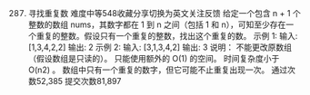 287. 寻找重复数
难度中等548收藏分享切换为英文关注反馈
给定一个包含 n + 1 个整数的数组 nums，其数字都在 1 到 n 之间（包括 1 和 n），可知至少存在一个重复的整数。假设只有一个重复的整数，找出这个重复的数。
示例 1:
输入: [1,3,4,2,2]
输出: 2
示例 2:
输入: [3,1,3,4,2]
输出: 3
说明：
不能更改原数组（假设数组是只读的）。
只能使用额外的 O(1) 的空间。
时间复杂度小于 O(n2) 。
数组中只有一个重复的数字，但它可能不止重复出现一次。
通过次数52,385
提交次数81,897